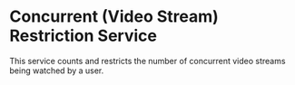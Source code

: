 Concurrent (Video Stream) Restriction Service
=

This service counts and restricts the number of concurrent video streams being watched by a user.